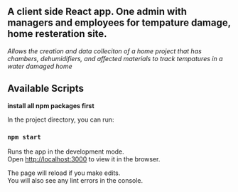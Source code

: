 ## A client side React app.  One admin with managers and employees for tempature damage, home resteration site.

*Allows the creation and data colleciton of a home project that has chambers, dehumidifiers, and affected materials to track tempatures in a water damaged home*

## Available Scripts

**install all npm packages first**

In the project directory, you can run:

### `npm start`

Runs the app in the development mode.\
Open [http://localhost:3000](http://localhost:3000) to view it in the browser.

The page will reload if you make edits.\
You will also see any lint errors in the console.
